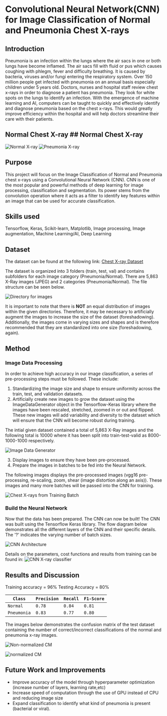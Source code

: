 # Convolutional Neural Network(CNN) for Image Classification of Normal and Pneumonia Chest X-rays

## Introduction
Pneumonia is an infection within the lungs where the air sacs in one or both lungs have become inflamed. The air sacs fill with fluid or pus which causes coughing with phlegm, fever and difficulty breathing. It is caused by bacteria, viruses and/or fungi entering the respiratory system. Over 150 million people get infected with pneumonia on an annual basis especially children under 5 years old. Doctors, nurses and hospital staff review chest x-rays in order to diagnose a patient has pneumonia. They look for white spots on the lungs to identify an infection. With the emergence of machine learning and AI, computers can be taught to quickly and effectively identify and diagnose pneumonia based on the chest x-rays. This would greatly improve efficiency within the hospital and will help doctors streamline their care with their patients.

## Normal Chest X-ray ## Normal Chest X-ray
![Normal X-ray](https://github.com/aziz66710/CNN_chest_xray/blob/main/normal.jpg) ![Pneumonia X-ray](https://github.com/aziz66710/CNN_chest_xray/blob/main/pneumonia.jpg)

## Purpose
This project will focus on the Image Classification of Normal and Pneumonia chest x-rays using a Convolutional Neural Network (CNN). CNN is one of the most popular and powerful methods of deep learning for image processing, classification and segmentation. Its power stems from the convolution operation where it acts as a filter to identify key features within an image that can be used for accurate classification. 

## Skills used
Tensorflow, Keras, Scikit-learn, Matplotlib, Image processing, Image augmentation, Machine Learning/AI, Deep Learning

## Dataset
The dataset can be found at the following link: [Chest X-ray Dataset](https://www.kaggle.com/paultimothymooney/chest-xray-pneumonia)

The dataset is organized into 3 folders (train, test, val) and contains subfolders for each image category (Pneumonia/Normal). There are 5,863 X-Ray images (JPEG) and 2 categories (Pneumonia/Normal). The file structure can be seen below.

![Directory for images](https://github.com/aziz66710/CNN_chest_xray/blob/main/tree.png)

It is important to note that there is **NOT** an equal distribution of images within the given directories. Therefore, it may be necessary to artificially augment the images to increase the size of the dataset (foreshadowing). Additionally, the images come in varying sizes and shapes and is therefore recommended that they are standardized into one size (foreshadowing, again).  

## Method

### Image Data Processing

In order to achieve high accuracy in our image classification, a series of pre-processing steps must be followed. These include:
1. Standardizing the image size and shape to ensure uniformity across the train, test, and validation datasets.
2. Artificially create new images to grow the dataset using the ImageDataGenerator object in the Tensorflow-Keras library where the images have been rescaled, stretched, zoomed in or out and flipped. These new images will add variability and diversity to the dataset which will ensure that the CNN will become robust during training. 

The intial given dataset contained a total of 5,863 X-Ray images and the following total is 10000 where it has been split into train-test-valid as 8000-1000-1000 respectively.

![Image Data Generator](https://github.com/aziz66710/CNN_chest_xray/blob/main/image_data_gen.png)

3. Display images to ensure they have been pre-processed.
4. Prepare the images in batches to be fed into the Neural Network.

The following images displays the pre-processed images (vgg16 pre-processing, re-scaling, zoom, shear (image distortion along an axis)). These images and many more batches will be passed into the CNN for training. 

![Chest X-rays from Training Batch](https://github.com/aziz66710/CNN_chest_xray/blob/main/train_images.png)


### Build the Neural Network

Now that the data has been prepared. The CNN can now be built! The CNN was built using the Tensorflow Keras library. The flow diagram below demonstrates all the different layers of the CNN and their specific details. The '?' indicates the varying number of batch sizes. 

![CNN Architecture](https://github.com/aziz66710/CNN_chest_xray/blob/main/cnn_architecture.png)

Details on the parameters, cost functions and results from training can be found in: ![CNN X-ray classifier](https://github.com/aziz66710/CNN_chest_xray/blob/main/CNN_Normal_Pneumonia.ipynb)


## Results and Discussion

Training accuracy = 96%
Testing Accuracy = 80%

|`Class`        |`Precision`  | `Recall`    | `F1-Score`    |
| -----------   | ----------- |-------------|---------------|
| `Normal`      | `0.78`      | `0.84`      | `0.81`        |
| `Pneumonia`   | `0.83`      | `0.77`      | `0.80`        |

The images below demonstrates the confusion matrix of the test dataset containing the number of correct/incorrect classifications of the normal and pneumonia x-ray images.

![Non-normalized CM](https://github.com/aziz66710/CNN_chest_xray/blob/main/non-norm_cm.png)

![normalized CM](https://github.com/aziz66710/CNN_chest_xray/blob/main/norm_cm.png)

 

## Future Work and Improvements
- Improve accuracy of the model through hyperparameter optimization (increase number of layers, learning rate,etc)
- Increase speed of computation through the use of GPU instead of CPU and reducing image size
- Expand classification to identify what kind of pneumonia is present (bacterial or viral).




